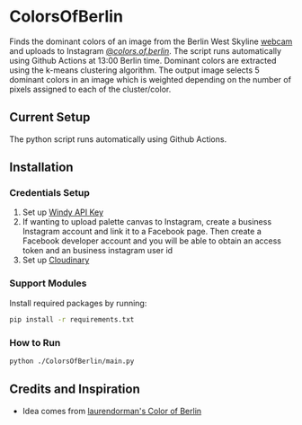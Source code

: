 # ColorsOfBerlin
Finds the dominant colors of an image from the Berlin West Skyline [webcam](https://www.windy.com/-Webcams/Germany/Berlin/webcams/1641364745?radar,52.477,13.116,11) and uploads to Instagram [@_colors.of.berlin_](https://www.instagram.com/_colors.of.berlin_/). The script runs automatically using Github Actions at 13:00 Berlin time. Dominant colors are extracted using the k-means clustering algorithm. The output image selects 5 dominant colors in an image which is weighted depending on the number of pixels assigned to each of the cluster/color.

## Current Setup
The python script runs automatically using Github Actions.

## Installation
### Credentials Setup
1. Set up [Windy API Key](https://api.windy.com/webcams/docs#/list/region)
2. If wanting to upload palette canvas to Instagram, create a business Instagram account and link it to a Facebook page. Then create a Facebook developer account and you will be able to obtain an access token and an business instagram user id
3. Set up [Cloudinary](https://cloudinary.com/documentation/developer_overview)

### Support Modules

Install required packages by running:
``` bash
pip install -r requirements.txt
```

### How to Run
```bash
python ./ColorsOfBerlin/main.py
```

## Credits and Inspiration
- Idea comes from [laurendorman's Color of Berlin](https://github.com/laurendorman/color-of-berlin)
